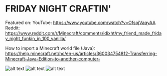 # FRIDAY NIGHT CRAFTIN'

Featured on:
YouTube: https://www.youtube.com/watch?v=OfsojVaqyAA \
Reddit: https://www.reddit.com/r/Minecraft/comments/ldixht/my_friend_made_friday_night_funkin_in_100_vanilla/

How to import a Minecraft world file (Java): https://help.minecraft.net/hc/en-us/articles/360034754812-Transferring-Minecraft-Java-Edition-to-another-computer-

![alt text](https://github.com/danehobrecht/fridaynightcraftin/blob/main/Screenshots/Screenshot-1.png)
![alt text](https://github.com/danehobrecht/fridaynightcraftin/blob/main/Screenshots/Screenshot-2.png)
![alt text](https://github.com/danehobrecht/fridaynightcraftin/blob/main/Screenshots/Screenshot-3.png)
